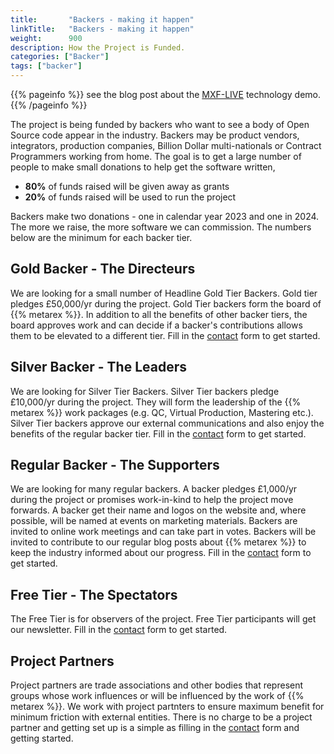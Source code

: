 ```yaml
---
title:       "Backers - making it happen"
linkTitle:   "Backers - making it happen"
weight:      900
description: How the Project is Funded.
categories: ["Backer"]
tags: ["backer"]
---
```


{{% pageinfo %}} see the blog post about the
[MXF-LIVE](/blog/2019/07/20/mxf-live-at-arri-international-broadcast-day-2019/)
technology demo.
{{% /pageinfo %}}

The project is being funded by backers who want to see a body of Open Source
code appear in the industry. Backers may be product vendors, integrators,
production companies, Billion Dollar multi-nationals or Contract Programmers
working from home. The goal is to get a large number of people to make small
donations to help get the software written,

* **80%** of funds raised will be given away as grants
* **20%** of funds raised will be used to run the project

Backers make two donations - one in calendar year 2023 and one in 2024. The
more we raise, the more software we can commission. The numbers below are the
minimum for each backer tier.

## Gold Backer - The Directeurs

We are looking for a small number of Headline Gold Tier Backers. Gold tier
pledges £50,000/yr during the project. Gold Tier backers form the board of {{%
metarex %}}. In addition to all the benefits of other backer tiers, the
board approves work and can decide if a backer's contributions allows them to be
elevated to a different tier. Fill in the [contact] form to get started.

## Silver Backer - The Leaders

We are looking for Silver Tier Backers. Silver Tier backers pledge £10,000/yr
during the project. They will form the leadership of the {{% metarex %}} work
packages (e.g. QC, Virtual Production, Mastering etc.). Silver Tier backers
approve our external communications and also enjoy the benefits of the
regular backer tier. Fill in the [contact] form to get started.

## Regular Backer - The Supporters

We are looking for many regular backers. A backer pledges £1,000/yr during the
project or promises work-in-kind to help the project move forwards. A backer get
their name and logos on the website and, where possible, will be named at events
on marketing materials. Backers are invited to online work meetings and can take
part in votes. Backers will be invited to contribute to our regular blog posts
about {{% metarex %}} to keep the industry informed about our progress. Fill in
the [contact] form to get started.

## Free Tier - The Spectators

The Free Tier is for observers of the project. Free Tier participants will get
our newsletter. Fill in the [contact] form to get started.

## Project Partners

Project partners are trade associations and other bodies that represent groups
whose work influences or will be influenced by the work of {{% metarex %}}. We
work with project partnters to ensure maximum benefit for minimum friction with
external entities. There is no charge to be a project partner and getting set up
is a simple as filling in the [contact] form and getting started.

[contact]:      /contact
